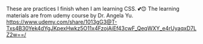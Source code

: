 These are practices I finish when I am learning CSS. 💕😊 The learning materials are from udemy course by Dr. Angela Yu. https://www.udemy.com/share/1013gG3@T-Txs4B30Yek4dYgJKpexHwkz5O11x4FzojAiEf43cwF_QeqWXY_e4rUyaqxD7LZ2w==/